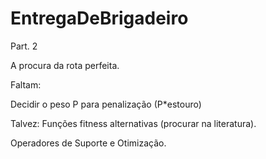 # EntregaDeBrigadeiro
Part. 2

A procura da rota perfeita.


Faltam:

Decidir o peso P para penalização (P*estouro)

Talvez: Funções fitness alternativas (procurar na literatura).

Operadores de Suporte e Otimização.
